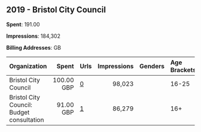 ## 2019 - Bristol City Council 
**Spent**: 191.00

**Impressions**: 184,302

**Billing Addresses**: GB

|Organization|Spent|Urls|Impressions|Genders|Age Brackets|Country Codes|
|:---|---:|:---|---:|:---|:---|:---|
|Bristol City Council|100.00 GBP|[0](https://www.snap.com/political-ads/asset/81f814e20b5a3e3e607c48e83b36cb5f8a36553361b75d4e021a20ba869f5821?mediaType=png)|98,023||16-25|united kingdom|
|Bristol City Council: Budget consultation|91.00 GBP|[1](https://www.snap.com/political-ads/asset/4d8c0aa72bdd692c65f44309ea8e018f7a77dc7676595fbb37211cdbf6f0d455?mediaType=mp4)|86,279||16+|united kingdom|
